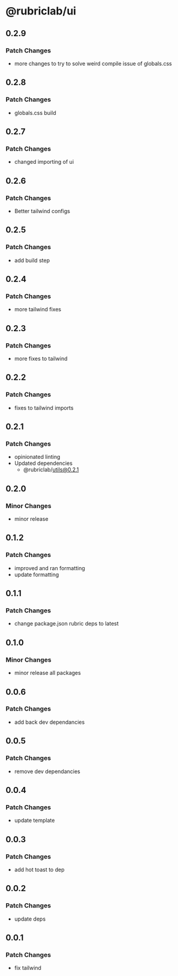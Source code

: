 # @rubriclab/ui

## 0.2.9

### Patch Changes

- more changes to try to solve weird compile issue of globals.css

## 0.2.8

### Patch Changes

- globals.css build

## 0.2.7

### Patch Changes

- changed importing of ui

## 0.2.6

### Patch Changes

- Better tailwind configs

## 0.2.5

### Patch Changes

- add build step

## 0.2.4

### Patch Changes

- more tailwind fixes

## 0.2.3

### Patch Changes

- more fixes to tailwind

## 0.2.2

### Patch Changes

- fixes to tailwind imports

## 0.2.1

### Patch Changes

- opinionated linting
- Updated dependencies
  - @rubriclab/utils@0.2.1

## 0.2.0

### Minor Changes

- minor release

## 0.1.2

### Patch Changes

- improved and ran formatting
- update formatting

## 0.1.1

### Patch Changes

- change package.json rubric deps to latest

## 0.1.0

### Minor Changes

- minor release all packages

## 0.0.6

### Patch Changes

- add back dev dependancies

## 0.0.5

### Patch Changes

- remove dev dependancies

## 0.0.4

### Patch Changes

- update template

## 0.0.3

### Patch Changes

- add hot toast to dep

## 0.0.2

### Patch Changes

- update deps

## 0.0.1

### Patch Changes

- fix tailwind
